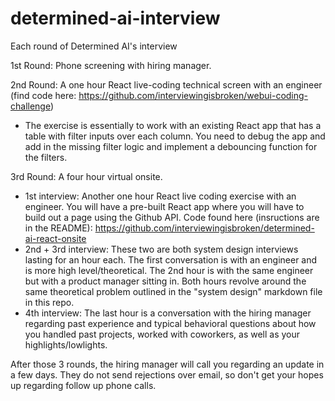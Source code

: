 # determined-ai-interview
Each round of Determined AI's interview

1st Round: Phone screening with hiring manager.

2nd Round: A one hour React live-coding technical screen with an engineer (find code here: https://github.com/interviewingisbroken/webui-coding-challenge)
  - The exercise is essentially to work with an existing React app that has a table with filter inputs over each column. You need to debug the app and add in the missing filter logic and implement a debouncing function for the filters.

3rd Round: A four hour virtual onsite. 
  - 1st interview: Another one hour React live coding exercise with an engineer. You will have a pre-built React app where you will have to build out a page using the Github API. Code found here (insructions are in the README): https://github.com/interviewingisbroken/determined-ai-react-onsite
  - 2nd + 3rd interview: These two are both system design interviews lasting for an hour each. The first conversation is with an engineer and is more high level/theoretical. The 2nd hour is with the same engineer but with a product manager sitting in. Both hours revolve around the same theoretical problem outlined in the "system design" markdown file in this repo.
  - 4th interview: The last hour is a conversation with the hiring manager regarding past experience and typical behavioral questions about how you handled past projects, worked with coworkers, as well as your highlights/lowlights.

After those 3 rounds, the hiring manager will call you regarding an update in a few days. They do not send rejections over email, so don't get your hopes up regarding follow up phone calls. 
